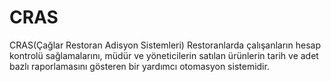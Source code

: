 # CRAS
CRAS(Çağlar Restoran Adisyon Sistemleri)
Restoranlarda çalışanların hesap kontrolü sağlamalarını, müdür ve yöneticilerin satılan ürünlerin tarih ve adet bazlı raporlamasını gösteren bir yardımcı otomasyon sistemidir.
